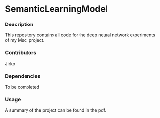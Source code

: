 # SemanticLearningModel

### Description
This repository contains all code for the deep neural network experiments of my Msc. project.
### Contributors
Jirko
### Dependencies
To be completed
### Usage
A summary of the project can be found in the pdf.
